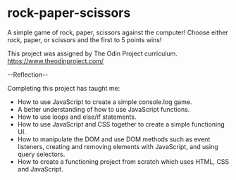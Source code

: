 # rock-paper-scissors

A simple game of rock, paper, scissors against the computer!
Choose either rock, paper, or scissors and the first to 5 points wins!

This project was assigned by The Odin Project curriculum. https://www.theodinproject.com/


--Reflection--

Completing this project has taught me:
- How to use JavaScript to create a simple console.log game.
- A better understanding of how to use JavaScript functions.
- How to use loops and else/if statements.
- How to use JavaScript and CSS together to create a simple functioning UI.
- How to manipulate the DOM and use DOM methods such as event listeners, creating and removing elements with JavaScript, and using query selectors.
- How to create a functioning project from scratch which uses HTML, CSS and JavaScript.
